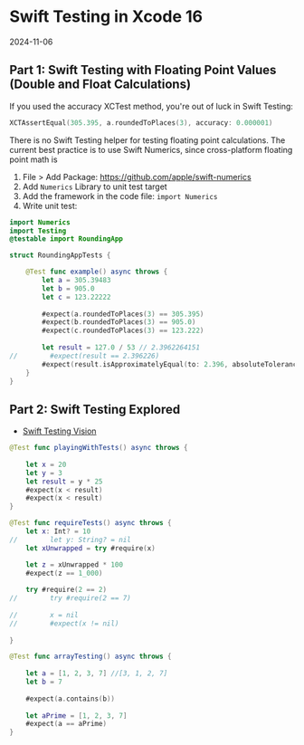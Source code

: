 # Swift Testing in Xcode 16
2024-11-06

## Part 1: Swift Testing with Floating Point Values (Double and Float Calculations)

If you used the accuracy XCTest method, you're out of luck in Swift Testing: 

```swift
XCTAssertEqual(305.395, a.roundedToPlaces(3), accuracy: 0.000001)
```

There is no Swift Testing helper for testing floating point calculations. The current best practice is to use Swift Numerics, since cross-platform floating point math is 

1. File > Add Package: <https://github.com/apple/swift-numerics>
2. Add `Numerics` Library to unit test target
3. Add the framework in the code file: `import Numerics`
4. Write unit test:

```swift
import Numerics
import Testing
@testable import RoundingApp

struct RoundingAppTests {

    @Test func example() async throws {
        let a = 305.39483
        let b = 905.0
        let c = 123.22222
        
        #expect(a.roundedToPlaces(3) == 305.395)
        #expect(b.roundedToPlaces(3) == 905.0)
        #expect(c.roundedToPlaces(3) == 123.222)
        
        let result = 127.0 / 53 // 2.3962264151
//        #expect(result == 2.396226)
        #expect(result.isApproximatelyEqual(to: 2.396, absoluteTolerance: 0.001))
    }
}
```

## Part 2: Swift Testing Explored

* [Swift Testing Vision](https://github.com/swiftlang/swift-evolution/blob/main/visions/swift-testing.md)

```swift
@Test func playingWithTests() async throws {
    
    let x = 20
    let y = 3
    let result = y * 25
    #expect(x < result)
    #expect(x < result)
}

@Test func requireTests() async throws {
    let x: Int? = 10
//        let y: String? = nil
    let xUnwrapped = try #require(x)

    let z = xUnwrapped * 100
    #expect(z == 1_000)
    
    try #require(2 == 2)
//        try #require(2 == 7)
    
//        x = nil
//        #expect(x != nil)
    
}

@Test func arrayTesting() async throws {
    
    let a = [1, 2, 3, 7] //[3, 1, 2, 7]
    let b = 7
    
    #expect(a.contains(b))
    
    let aPrime = [1, 2, 3, 7]
    #expect(a == aPrime)
}

```